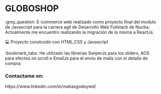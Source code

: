 # GLOBOSHOP


<p> :grey_question: E-commerce web realizado como proyecto final del modulo de Javascript para la carrera agil de Desarrollo Web Fullstack de Nucba. Actualmente me encuentro realizando la migración de la misma a ReactJs. </p>

<p> 💻 Proyecto construido con HTML,CSS y Javascript</p>

<p> :bookmark_tabs: He utilizado las librerias SwiperJs para los sliders, AOS para efectos on scroll e EmailJs para el envio de mails con el detalle de compra.</p>

### Contactame en:

<p> https://www.linkedin.com/in/matiasgodoywd/ </p>



